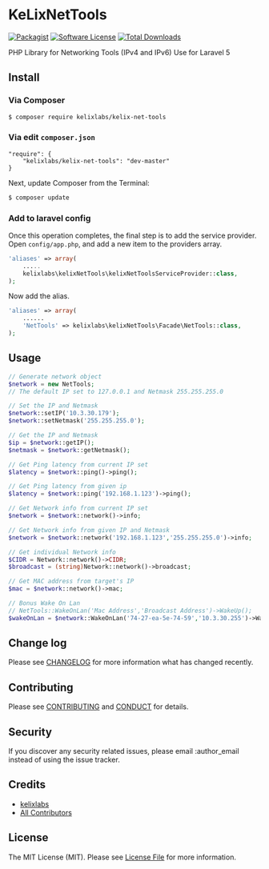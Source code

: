 # KeLixNetTools

[![Packagist][ico-version]][link-packagist]
[![Software License][ico-license]](LICENSE.md)
[![Total Downloads][ico-downloads]][link-downloads]

PHP Library for Networking Tools (IPv4 and IPv6)
Use for Laravel 5

## Install

### Via Composer

``` bash
$ composer require kelixlabs/kelix-net-tools
```

### Via edit `composer.json`
	
	"require": {
		"kelixlabs/kelix-net-tools": "dev-master"
	}

Next, update Composer from the Terminal:

``` bash
$ composer update
```

### Add to laravel config
Once this operation completes, the final step is to add the service provider. Open `config/app.php`, and add a new item to the providers array.

```php
'aliases' => array(
    .....
    kelixlabs\kelixNetTools\kelixNetToolsServiceProvider::class,
);
```

Now add the alias.

```php
'aliases' => array(
    ......
    'NetTools' => kelixlabs\kelixNetTools\Facade\NetTools::class,
);
```


## Usage

``` php
// Generate network object
$network = new NetTools;
// The default IP set to 127.0.0.1 and Netmask 255.255.255.0

// Set the IP and Netmask
$network::setIP('10.3.30.179');
$network::setNetmask('255.255.255.0');

// Get the IP and Netmask
$ip = $network::getIP();
$netmask = $network::getNetmask();

// Get Ping latency from current IP set
$latency = $network::ping()->ping();

// Get Ping latency from given ip
$latency = $network::ping('192.168.1.123')->ping();

// Get Network info from current IP set
$network = $network::network()->info;

// Get Network info from given IP and Netmask
$network = $network::network('192.168.1.123','255.255.255.0')->info;

// Get individual Network info
$CIDR = Network::network()->CIDR;
$broadcast = (string)Network::network()->broadcast;

// Get MAC address from target's IP
$mac = $network::network()->mac;

// Bonus Wake On Lan
// NetTools::WakeOnLan('Mac Address','Broadcast Address')->WakeUp();
$wakeOnLan = $network::WakeOnLan('74-27-ea-5e-74-59','10.3.30.255')->WakeUp();

```

## Change log

Please see [CHANGELOG](CHANGELOG.md) for more information what has changed recently.

## Contributing

Please see [CONTRIBUTING](CONTRIBUTING.md) and [CONDUCT](CONDUCT.md) for details.

## Security

If you discover any security related issues, please email :author_email instead of using the issue tracker.

## Credits

- [kelixlabs][link-author]
- [All Contributors][link-contributors]

## License

The MIT License (MIT). Please see [License File](LICENSE.md) for more information.

[ico-version]: https://img.shields.io/packagist/v/kelixlabs/kelix-net-tools.svg?style=flat-square
[ico-license]: https://img.shields.io/badge/license-MIT-brightgreen.svg?style=flat-square
[ico-travis]: https://img.shields.io/travis/kelixlabs/kelix-net-tools/master.svg?style=flat-square
[ico-downloads]: https://img.shields.io/packagist/dt/kelixlabs/kelix-net-tools.svg?style=flat-square

[link-packagist]: https://packagist.org/packages/kelixlabs/kelix-net-tools
[link-travis]: https://travis-ci.org/kelixlabs/KeLixNetTools
[link-downloads]: https://packagist.org/packages/kelixlabs/kelix-net-tools
[link-author]: https://github.com/kelixlabs
[link-contributors]: ../../contributors

